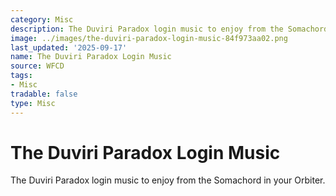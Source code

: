 ```yaml
---
category: Misc
description: The Duviri Paradox login music to enjoy from the Somachord in your Orbiter.
image: ../images/the-duviri-paradox-login-music-84f973aa02.png
last_updated: '2025-09-17'
name: The Duviri Paradox Login Music
source: WFCD
tags:
- Misc
tradable: false
type: Misc
---
```


# The Duviri Paradox Login Music

The Duviri Paradox login music to enjoy from the Somachord in your Orbiter.

